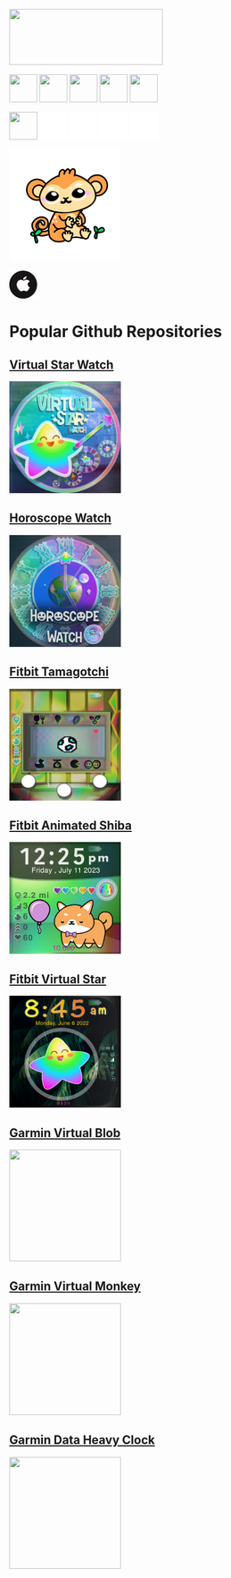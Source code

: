 
[<img src="https://github.com/SarahBass/SarahBass/assets/69780815/8c10c7c2-289b-4fb0-a1c5-028f4bd44d4e" width="275" height="100">](https://www.linkedin.com/in/sarah-bass-a22465268/)

[<img src="https://sarahbass.github.io/images/facebook2x.png" width="50" height="50">](https://gallery.fitbit.com/developer/850971bc-7265-471f-81f9-608d179f4ddd)
[<img src="https://sarahbass.github.io/images/twitter2x.png" width="50" height="50">](https://github.com/SarahBass?tab=repositories)
[<img src="https://sarahbass.github.io/images/instagram2x.png" width="50" height="50">](https://www.instagram.com/virtualpetstar/)
[<img src="https://sarahbass.github.io/images/garminicon.png" width="50" height="50">](https://apps.garmin.com/en-US/developer/f94e72b2-1bb1-4ad4-80ef-a1d38cd49c2c/apps)
[<img src="https://sarahbass.github.io/images/tinycircuitslogo.png" width="50" height="50">](https://arcade.thumby.us/)

[<img src="https://sarahbass.github.io/images/googleicon.png" width="50" height="50">](https://play.google.com/store/apps/dev?id=8905289373249083173)
[<img src="https://github.com/SarahBass/SarahBass.github.io/blob/main/images/wearosicon.png" width="50" height="50">](https://play.google.com/store/apps/details?id=com.academy.testwatch3)
[<img src="https://github.com/SarahBass/SarahBass.github.io/blob/main/images/youtube.png" width="50" height="50">](https://www.youtube.com/@sarahbass30/videos)
[<img src="https://github.com/SarahBass/SarahBass.github.io/blob/main/images/unityicon.png" width="50" height="50">](https://learn.unity.com/u/sarahbass?tab=profile)
[<img src="https://github.com/SarahBass/SarahBass.github.io/blob/main/images/appleicon.png" width="50" height="50">](https://appstoreconnect.apple.com/apps)

![Alt text](https://github.com/SarahBass/VirtualPetMonkey/blob/main/animatedmonkeygif.png )

 <a href="https://appstoreconnect.apple.com/apps">
<picture>
  <source media="(prefers-color-scheme: dark)" srcset="https://github.com/SarahBass/SarahBass.github.io/blob/main/images/appleicon.png" width="50" height="50">
  <source media="(prefers-color-scheme: light)" srcset="https://github.com/SarahBass/Android-PlayStore-Icons/blob/main/GGApple.png" width="50" height="50">
  <img alt="dark mode and light mode icons" src="https://github.com/SarahBass/Android-PlayStore-Icons/blob/main/DMApple.png" width="50" height="50" >
</picture>
 </a>

# Popular Github Repositories 

## [Virtual Star Watch](https://play.google.com/store/apps/details?id=com.academy.testwatch3)

[<img src="https://github.com/SarahBass/Android-PlayStore-Icons/blob/main/VSWatchIcon.png" width="200" height="200">](https://github.com/SarahBass/WearOS-Animated-Star-Watch)


## [Horoscope Watch](https://github.com/SarahBass/HoroscopeWatchAndroid/blob/main/README.md)

[<img src="https://github.com/SarahBass/Android-PlayStore-Icons/blob/main/HoroscopeWatch.png" width="200" height="200">](https://github.com/SarahBass/HoroscopeWatchAndroid/blob/main/README.md)

## [Fitbit Tamagotchi](https://gallery.fitbit.com/details/53f8ef1e-9c56-4699-8972-6f788f1710d1)

[<img src="https://github.com/SarahBass/Virtual-Pet-APP/raw/main/promo/Versa3_336_pixel_2%209.png" width="200" height="200">](https://github.com/SarahBass/Virtual-Pet-APP)

## [Fitbit Animated Shiba](https://gallery.fitbit.com/details/6e255398-2919-4268-9ee5-a7674c3e4637)

[<img src="https://github.com/SarahBass/VirtualPetShiba/raw/main/promo/Untitled_49%206.png" width="200" height="200">](https://github.com/SarahBass/VirtualPetShiba)

## [Fitbit Virtual Star](https://github.com/SarahBass/Season-Star-Pet-Fitbit-Clockface)

[<img src="https://github.com/SarahBass/StarWatchV3/raw/main/Versa3copy%208.png" width="200" height="200">](https://github.com/SarahBass/Season-Star-Pet-Fitbit-Clockface)

## [Garmin Virtual Blob](https://apps.garmin.com/en-US/developer/f94e72b2-1bb1-4ad4-80ef-a1d38cd49c2c/apps)

[<img src="https://services.garmin.com/appsLibraryBusinessServices_v0/rest/apps/03cb70fd-ce8f-410a-836e-94ad4648c5d8/icon/b0965b38-68fd-44e4-bea5-61debe880f50" width="200" height="200">](https://github.com/SarahBass/Virtual-Garmin-Pet)

## [Garmin Virtual Monkey](https://apps.garmin.com/en-US/developer/f94e72b2-1bb1-4ad4-80ef-a1d38cd49c2c/apps)

[<img src="https://services.garmin.com/appsLibraryBusinessServices_v0/rest/apps/5a0ab9df-301b-4d21-bfa8-1f0aaa8ce2bd/icon/3734c5bb-dadd-4ad7-b14c-6b32dfa37176" width="200" height="200">](https://github.com/SarahBass/VirtualPetMonkey)

## [Garmin Data Heavy Clock](https://apps.garmin.com/en-US/developer/f94e72b2-1bb1-4ad4-80ef-a1d38cd49c2c/apps)

[<img src="https://sarahbass.github.io/images/Untitled_95.png" width="200" height="200">](https://github.com/SarahBass/DataHeavyGarmin/blob/main/README.md)





